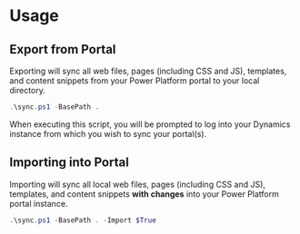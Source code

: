 # Usage

## Export from Portal

Exporting will sync all web files, pages (including CSS and JS), templates,
and content snippets from your Power Platform portal to your local directory.

```powershell
.\sync.ps1 -BasePath .
```

When executing this script, you will be prompted to log into your Dynamics
instance from which you wish to sync your portal(s).

## Importing into Portal

Importing will sync all local web files, pages (including CSS and JS), templates,
and content snippets **with changes** into your Power Platform portal instance.

```powershell
.\sync.ps1 -BasePath . -Import $True
```
